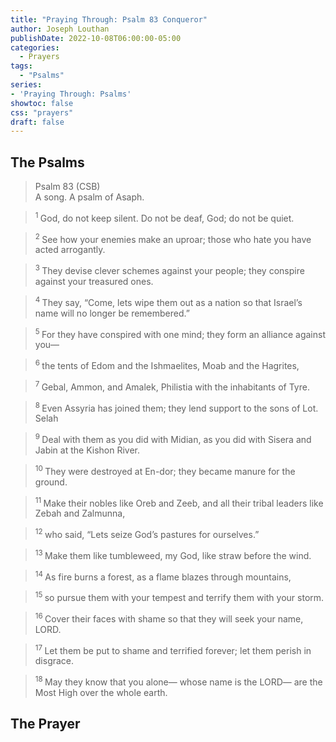 ```yaml
---
title: "Praying Through: Psalm 83 Conqueror"
author: Joseph Louthan
publishDate: 2022-10-08T06:00:00-05:00
categories:
  - Prayers
tags:
  - "Psalms"
series:
- 'Praying Through: Psalms'
showtoc: false
css: "prayers"
draft: false
---
```

## The Psalms

>Psalm 83 (CSB)  
> A song. A psalm of Asaph. 

><sup> 1 </sup> God, do not keep silent. Do not be deaf, God; do not be quiet. 

><sup> 2 </sup> See how your enemies make an uproar; those who hate you have acted arrogantly. 

><sup> 3 </sup> They devise clever schemes against your people; they conspire against your treasured ones. 

><sup> 4 </sup> They say, “Come, lets wipe them out as a nation so that Israel’s name will no longer be remembered.” 

><sup> 5 </sup> For they have conspired with one mind; they form an alliance against you— 

><sup> 6 </sup> the tents of Edom and the Ishmaelites, Moab and the Hagrites, 

><sup> 7 </sup> Gebal, Ammon, and Amalek, Philistia with the inhabitants of Tyre. 

><sup> 8 </sup> Even Assyria has joined them; they lend support to the sons of Lot. Selah 

><sup> 9 </sup> Deal with them as you did with Midian, as you did with Sisera and Jabin at the Kishon River. 

><sup> 10 </sup> They were destroyed at En-dor; they became manure for the ground. 

><sup> 11 </sup> Make their nobles like Oreb and Zeeb, and all their tribal leaders like Zebah and Zalmunna, 

><sup> 12 </sup> who said, “Lets seize God’s pastures for ourselves.” 

><sup> 13 </sup> Make them like tumbleweed, my God, like straw before the wind. 

><sup> 14 </sup> As fire burns a forest, as a flame blazes through mountains, 

><sup> 15 </sup> so pursue them with your tempest and terrify them with your storm. 

><sup> 16 </sup> Cover their faces with shame so that they will seek your name, LORD. 

><sup> 17 </sup> Let them be put to shame and terrified forever; let them perish in disgrace. 

><sup> 18 </sup> May they know that you alone— whose name is the LORD— are the Most High over the whole earth.

## The Prayer

<div style="font-variant: small-caps;">

</div>

```text

```

